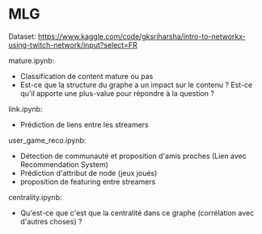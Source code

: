 # MLG

Dataset: https://www.kaggle.com/code/gksriharsha/intro-to-networkx-using-twitch-network/input?select=FR

mature.ipynb:
- Classification de content mature ou pas
- Est-ce que la structure du graphe a un impact sur le contenu ? Est-ce qu'il apporte une plus-value pour répondre à la question ?

link.ipynb:
- Prédiction de liens entre les streamers

user_game_reco.ipynb:
- Détection de communauté et proposition d'amis proches (Lien avec Recommendation System)
- Prédiction d'attribut de node (jeux joués)
- proposition de featuring entre streamers

centrality.ipynb:
- Qu'est-ce que c'est que la centralité dans ce graphe (corrélation avec d'autres choses) ?
